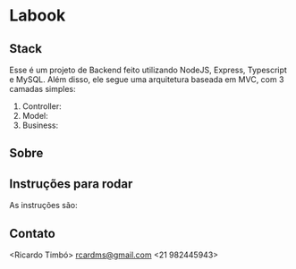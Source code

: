 # Labook

## Stack
Esse é um projeto de Backend feito utilizando NodeJS, Express, Typescript 
e MySQL. Além disso, ele segue uma arquitetura baseada em MVC, com 3 camadas 
simples:

1. Controller:
1. Model: 
1. Business: 

## Sobre


## Instruções para rodar
As instruções são:


## Contato
<Ricardo Timbó>
<rcardms@gmail.com>
<21 982445943>
```